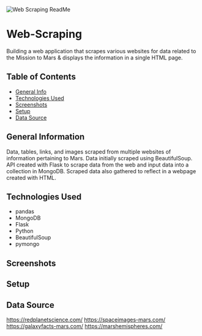 ![Web Scraping ReadMe](https://user-images.githubusercontent.com/93561950/169629311-0ded913a-408f-4ac6-9ee4-25f908442742.png)

# Web-Scraping
Building a web application that scrapes various websites for data related to the Mission to Mars &amp; displays the information in a single HTML page.

## Table of Contents
* [General Info](#general-information)
* [Technologies Used](#technologies-used)
* [Screenshots](#screenshots)
* [Setup](#setup)
* [Data Source](#data-source)


## General Information
Data, tables, links, and images scraped from multiple websites of information pertaining to Mars. Data initially scraped using BeautifulSoup. API created with Flask to scrape data from the web and input data into a collection in MongoDB. Scraped data also gathered to reflect in a webpage created with HTML. 

## Technologies Used
- pandas
- MongoDB
- Flask
- Python
- BeautifulSoup
- pymongo

## Screenshots


## Setup


## Data Source
https://redplanetscience.com/
https://spaceimages-mars.com/
https://galaxyfacts-mars.com/
https://marshemispheres.com/
